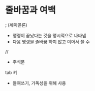 # 줄바꿈과 여백

; (세미콜론)

* 명령이 끝났다는 것을 명시적으로 나타냄
* 다음 명령을 줄바꿈 하지 않고 이어서 쓸 수 

// 

* 주석문

tab 키

* 들여쓰기, 가독성을 위해 사용 

